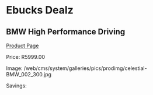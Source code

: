 
# Ebucks Dealz
## BMW High Performance Driving
[Product Page](https://www.ebucks.com/web/shop/productSelected.do?prodId=212715237&catId=322194323)

Price: R5999.00

Image: /web/cms/system/galleries/pics/prodimg/celestial-BMW_002_300.jpg

Savings: 


	